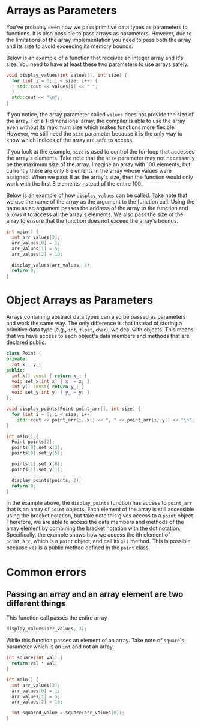 # Arrays as Parameters

You've probably seen how we pass primitive data types as parameters to functions. It is also possible to pass arrays as parameters. However, due to the limitations of the array implementation you need to pass both the array and its size to avoid exceeding its memory bounds.

Below is an example of a function that receives an integer array and it's size. You need to have at least these two parameters to use arrays safely.

```cpp
void display_values(int values[], int size) {
  for (int i = 0; i < size; i++) {
    std::cout << values[i] << " ";
  }
  std::cout << "\n";
}
```

If you notice, the array parameter called `values` does not provide the size of the array. For a 1-dimensional array, the compiler is able to use the array even without its maximum size which makes functions more flexible. However, we still need the `size` parameter because it is the only way to know which indices of the array are safe to access.

If you look at the example, `size` is used to control the for-loop that accesses the array's elements. Take note that the `size` parameter may not necessarily be the maximum size of the array. Imagine an array with 100 elements, but currently there are only 8 elements in the array whose values were assigned. When we pass 8 as the array's size, then the function would only work with the first 8 elements instead of the entire 100.

Below is an example of how `display_values` can be called. Take note that we use the name of the array as the argument to the function call. Using the name as an argument passes the address of the array to the function and allows it to access all the array's elements. We also pass the size of the array to ensure that the function does not exceed the array's bounds.

```cpp
int main() {
  int arr_values[3];
  arr_values[0] = 1;
  arr_values[1] = 5;
  arr_values[2] = 10;

  display_values(arr_values, 3);
  return 0;
}
```
# Object Arrays as Parameters

Arrays containing abstract data types can also be passed as parameters and work the same way. The only difference is that instead of storing a primitive data type (e.g., `int`, `float`, `char`), we deal with objects. This means that we have access to each object's data members and methods that are declared public.

```cpp
class Point {
private:
  int x_, y_;
public:
  int x() const { return x_; }
  void set_x(int x) { x_ = x; }
  int y() const{ return y_; }
  void set_y(int y) { y_ = y; }
};

void display_points(Point point_arr[], int size) {
  for (int i = 0; i < size; i++)
    std::cout << point_arr[i].x() << ", " << point_arr[i].y() << "\n";
}

int main() {
  Point points[2];
  points[0].set_x(3);
  points[0].set_y(5);

  points[1].set_x(8);
  points[1].set_y(1);

  display_points(points, 2);
  return 0;
}
```

In the example above, the `display_points` function has access to `point_arr` that is an array of `point` objects. Each element of the array is still accessible using the bracket notation, but take note this gives access to a `point` object. Therefore, we are able to access the data members and methods of the array element by combining the bracket notation with the dot notation. Specifically, the example shows how we access the ith element of `point_arr`, which is a `point` object, and call its `x()` method. This is possible because `x()` is a public method defined in the `point` class.

# Common errors
## Passing an array and an array element are two different things
This function call passes the entire array

```cpp
display_values(arr_values, 3);
```

While this function passes an element of an array. Take note of `square`'s parameter which is an `int` and not an array.

```cpp
int square(int val) {
  return val * val;
}

int main() {
  int arr_values[3];
  arr_values[0] = 1;
  arr_values[1] = 5;
  arr_values[2] = 10;

  int squared_value = square(arr_values[0]);
}
```
